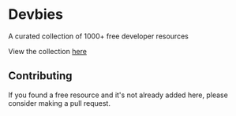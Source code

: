 # Devbies
A curated collection of 1000+ free developer resources

View the collection [here](https://devbies.ml)

## Contributing
If you found a free resource and it's not already added here, please consider making a pull request.